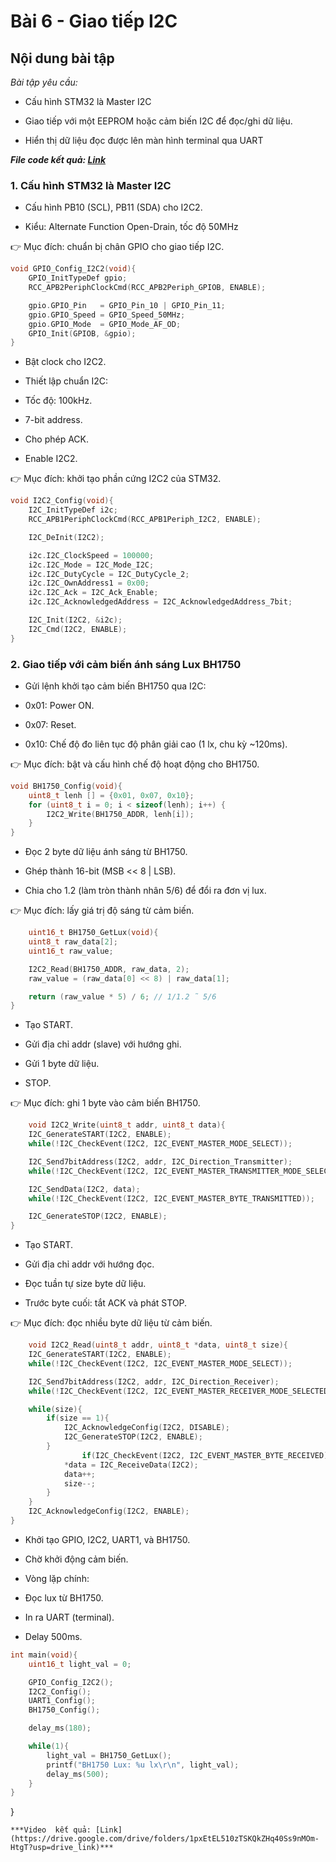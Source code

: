 # Bài 6 - Giao tiếp I2C

## Nội dung bài tập

_Bài tập yêu cầu:_

- Cấu hình STM32 là Master I2C

- Giao tiếp với một EEPROM hoặc cảm biến I2C để đọc/ghi dữ liệu.

- Hiển thị dữ liệu đọc được lên màn hình terminal qua UART


***File code kết quả: [Link](https://github.com/phamsan1503-ai/BAI-5)***


### 1. Cấu hình STM32 là Master I2C 

- Cấu hình PB10 (SCL), PB11 (SDA) cho I2C2.

- Kiểu: Alternate Function Open-Drain, tốc độ 50MHz
  
👉 Mục đích: chuẩn bị chân GPIO cho giao tiếp I2C.
```c
void GPIO_Config_I2C2(void){
    GPIO_InitTypeDef gpio;
    RCC_APB2PeriphClockCmd(RCC_APB2Periph_GPIOB, ENABLE);

    gpio.GPIO_Pin   = GPIO_Pin_10 | GPIO_Pin_11;
    gpio.GPIO_Speed = GPIO_Speed_50MHz;
    gpio.GPIO_Mode  = GPIO_Mode_AF_OD;
    GPIO_Init(GPIOB, &gpio);
}
```
- Bật clock cho I2C2.

- Thiết lập chuẩn I2C:

- Tốc độ: 100kHz.

- 7-bit address.

- Cho phép ACK.

- Enable I2C2.

👉 Mục đích: khởi tạo phần cứng I2C2 của STM32.

```c
void I2C2_Config(void){
    I2C_InitTypeDef i2c;
    RCC_APB1PeriphClockCmd(RCC_APB1Periph_I2C2, ENABLE);

    I2C_DeInit(I2C2);

    i2c.I2C_ClockSpeed = 100000;
    i2c.I2C_Mode = I2C_Mode_I2C;
    i2c.I2C_DutyCycle = I2C_DutyCycle_2;
    i2c.I2C_OwnAddress1 = 0x00;
    i2c.I2C_Ack = I2C_Ack_Enable;
    i2c.I2C_AcknowledgedAddress = I2C_AcknowledgedAddress_7bit;

    I2C_Init(I2C2, &i2c);
    I2C_Cmd(I2C2, ENABLE);
}
```
### 2. Giao tiếp với cảm biến ánh sáng Lux BH1750

- Gửi lệnh khởi tạo cảm biến BH1750 qua I2C:

- 0x01: Power ON.

- 0x07: Reset.

- 0x10: Chế độ đo liên tục độ phân giải cao (1 lx, chu kỳ ~120ms).

👉 Mục đích: bật và cấu hình chế độ hoạt động cho BH1750.
```c
void BH1750_Config(void){
    uint8_t lenh [] = {0x01, 0x07, 0x10}; 
    for (uint8_t i = 0; i < sizeof(lenh); i++) {
        I2C2_Write(BH1750_ADDR, lenh[i]);
    }
}
```

- Đọc 2 byte dữ liệu ánh sáng từ BH1750.

- Ghép thành 16-bit (MSB << 8 | LSB).

- Chia cho 1.2 (làm tròn thành nhân 5/6) để đổi ra đơn vị lux.

👉 Mục đích: lấy giá trị độ sáng từ cảm biến.
```c
	uint16_t BH1750_GetLux(void){
    uint8_t raw_data[2];
    uint16_t raw_value;

    I2C2_Read(BH1750_ADDR, raw_data, 2);
    raw_value = (raw_data[0] << 8) | raw_data[1];

    return (raw_value * 5) / 6; // 1/1.2 ˜ 5/6
}
```

- Tạo START.

- Gửi địa chỉ addr (slave) với hướng ghi.

- Gửi 1 byte dữ liệu.

- STOP.

👉 Mục đích: ghi 1 byte vào cảm biến BH1750.

```c
	void I2C2_Write(uint8_t addr, uint8_t data){
    I2C_GenerateSTART(I2C2, ENABLE);
    while(!I2C_CheckEvent(I2C2, I2C_EVENT_MASTER_MODE_SELECT));

    I2C_Send7bitAddress(I2C2, addr, I2C_Direction_Transmitter);
    while(!I2C_CheckEvent(I2C2, I2C_EVENT_MASTER_TRANSMITTER_MODE_SELECTED));

    I2C_SendData(I2C2, data);
    while(!I2C_CheckEvent(I2C2, I2C_EVENT_MASTER_BYTE_TRANSMITTED));

    I2C_GenerateSTOP(I2C2, ENABLE);
}
```

- Tạo START.

- Gửi địa chỉ addr với hướng đọc.

- Đọc tuần tự size byte dữ liệu.

- Trước byte cuối: tắt ACK và phát STOP.

👉 Mục đích: đọc nhiều byte dữ liệu từ cảm biến.
```c
	void I2C2_Read(uint8_t addr, uint8_t *data, uint8_t size){
    I2C_GenerateSTART(I2C2, ENABLE);
    while(!I2C_CheckEvent(I2C2, I2C_EVENT_MASTER_MODE_SELECT));

    I2C_Send7bitAddress(I2C2, addr, I2C_Direction_Receiver);
    while(!I2C_CheckEvent(I2C2, I2C_EVENT_MASTER_RECEIVER_MODE_SELECTED));

    while(size){
        if(size == 1){
            I2C_AcknowledgeConfig(I2C2, DISABLE);
            I2C_GenerateSTOP(I2C2, ENABLE);
        }
				if(I2C_CheckEvent(I2C2, I2C_EVENT_MASTER_BYTE_RECEIVED)){
            *data = I2C_ReceiveData(I2C2);
            data++;
            size--;
        }
    }
    I2C_AcknowledgeConfig(I2C2, ENABLE);
}
```

- Khởi tạo GPIO, I2C2, UART1, và BH1750.
  
- Chờ khởi động cảm biến.

- Vòng lặp chính:

- Đọc lux từ BH1750.

- In ra UART (terminal).

- Delay 500ms.
```c
int main(void){
    uint16_t light_val = 0;

    GPIO_Config_I2C2(); 
    I2C2_Config();      
    UART1_Config();     
    BH1750_Config();    

    delay_ms(180); 

    while(1){
        light_val = BH1750_GetLux();
        printf("BH1750 Lux: %u lx\r\n", light_val);
        delay_ms(500);
    }
}
```


}
```
***Video  kết quả: [Link](https://drive.google.com/drive/folders/1pxEtEL510zTSKQkZHq40Ss9nMOm-HtgT?usp=drive_link)***
